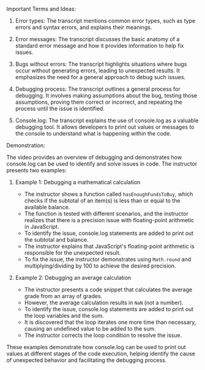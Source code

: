 Important Terms and Ideas:

1. Error types: The transcript mentions common error types, such as type errors and syntax errors, and explains their meanings.

2. Error messages: The transcript discusses the basic anatomy of a standard error message and how it provides information to help fix issues.

3. Bugs without errors: The transcript highlights situations where bugs occur without generating errors, leading to unexpected results. It emphasizes the need for a general approach to debug such issues.

4. Debugging process: The transcript outlines a general process for debugging. It involves making assumptions about the bug, testing those assumptions, proving them correct or incorrect, and repeating the process until the issue is identified.

5. Console.log: The transcript explains the use of console.log as a valuable debugging tool. It allows developers to print out values or messages to the console to understand what is happening within the code.

Demonstration:

The video provides an overview of debugging and demonstrates how console.log can be used to identify and solve issues in code. The instructor presents two examples:

1. Example 1: Debugging a mathematical calculation
   - The instructor shows a function called `hasEnoughFundsToBuy`, which checks if the subtotal of an item(s) is less than or equal to the available balance.
   - The function is tested with different scenarios, and the instructor realizes that there is a precision issue with floating-point arithmetic in JavaScript.
   - To identify the issue, console.log statements are added to print out the subtotal and balance.
   - The instructor explains that JavaScript's floating-point arithmetic is responsible for the unexpected result.
   - To fix the issue, the instructor demonstrates using `Math.round` and multiplying/dividing by 100 to achieve the desired precision.

2. Example 2: Debugging an average calculation
   - The instructor presents a code snippet that calculates the average grade from an array of grades.
   - However, the average calculation results in `NaN` (not a number).
   - To identify the issue, console.log statements are added to print out the loop variables and the sum.
   - It is discovered that the loop iterates one more time than necessary, causing an undefined value to be added to the sum.
   - The instructor corrects the loop condition to resolve the issue.

These examples demonstrate how console.log can be used to print out values at different stages of the code execution, helping identify the cause of unexpected behavior and facilitating the debugging process.